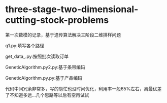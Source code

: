 # three-stage-two-dimensional-cutting-stock-problems
第一次数模的记录，基于遗传算法解决三阶段二维排样问题

q1.py:填写各个路径

get_data_.py:按照批次读取订单

GeneticAlgorithm.py2.py:基于条带编码

GeneticAlgorithm.py.py:基于产品编码

代码中间冗余非常多，写的匆忙也没时间优化，利用率一般65%左右，离最优差了不知道多远...几个思路等以后有空再试试



